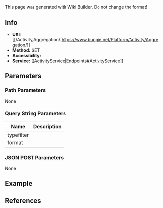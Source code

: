 <span class="wiki-builder">This page was generated with Wiki Builder. Do not change the format!</span>

## Info

* **URI:** [[/Activity/Aggregation/|https://www.bungie.net/Platform/Activity/Aggregation/]]
* **Method:** GET
* **Accessibility:** 
* **Service:** [[ActivityService|Endpoints#ActivityService]]

## Parameters
### Path Parameters
None

### Query String Parameters
Name | Description
---- | -----------
typefilter | 
format | 

### JSON POST Parameters
None

## Example


## References
